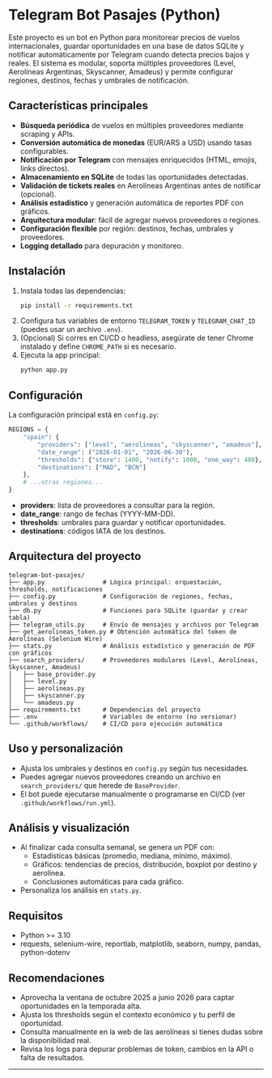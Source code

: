 # Telegram Bot Pasajes (Python)

Este proyecto es un bot en Python para monitorear precios de vuelos internacionales, guardar oportunidades en una base de datos SQLite y notificar automáticamente por Telegram cuando detecta precios bajos y reales. El sistema es modular, soporta múltiples proveedores (Level, Aerolíneas Argentinas, Skyscanner, Amadeus) y permite configurar regiones, destinos, fechas y umbrales de notificación.

## Características principales

- **Búsqueda periódica** de vuelos en múltiples proveedores mediante scraping y APIs.
- **Conversión automática de monedas** (EUR/ARS a USD) usando tasas configurables.
- **Notificación por Telegram** con mensajes enriquecidos (HTML, emojis, links directos).
- **Almacenamiento en SQLite** de todas las oportunidades detectadas.
- **Validación de tickets reales** en Aerolíneas Argentinas antes de notificar (opcional).
- **Análisis estadístico** y generación automática de reportes PDF con gráficos.
- **Arquitectura modular**: fácil de agregar nuevos proveedores o regiones.
- **Configuración flexible** por región: destinos, fechas, umbrales y proveedores.
- **Logging detallado** para depuración y monitoreo.

## Instalación

1. Instala todas las dependencias:
   ```sh
   pip install -r requirements.txt
   ```
2. Configura tus variables de entorno `TELEGRAM_TOKEN` y `TELEGRAM_CHAT_ID` (puedes usar un archivo `.env`).
3. (Opcional) Si corres en CI/CD o headless, asegúrate de tener Chrome instalado y define `CHROME_PATH` si es necesario.
4. Ejecuta la app principal:
   ```sh
   python app.py
   ```

## Configuración

La configuración principal está en `config.py`:

```python
REGIONS = {
    "spain": {
        "providers": ["level", "aerolineas", "skyscanner", "amadeus"],
        "date_range": ("2026-01-01", "2026-06-30"),
        "thresholds": {"store": 1400, "notify": 1000, "one_way": 400},
        "destinations": ["MAD", "BCN"]
    },
    # ...otras regiones...
}
```

- **providers**: lista de proveedores a consultar para la región.
- **date_range**: rango de fechas (YYYY-MM-DD).
- **thresholds**: umbrales para guardar y notificar oportunidades.
- **destinations**: códigos IATA de los destinos.

## Arquitectura del proyecto

```
telegram-bot-pasajes/
├── app.py                # Lógica principal: orquestación, thresholds, notificaciones
├── config.py             # Configuración de regiones, fechas, umbrales y destinos
├── db.py                 # Funciones para SQLite (guardar y crear tabla)
├── telegram_utils.py     # Envío de mensajes y archivos por Telegram
├── get_aerolineas_token.py # Obtención automática del token de Aerolíneas (Selenium Wire)
├── stats.py              # Análisis estadístico y generación de PDF con gráficos
├── search_providers/     # Proveedores modulares (Level, Aerolíneas, Skyscanner, Amadeus)
│   ├── base_provider.py
│   ├── level.py
│   ├── aerolineas.py
│   ├── skyscanner.py
│   └── amadeus.py
├── requirements.txt      # Dependencias del proyecto
├── .env                  # Variables de entorno (no versionar)
└── .github/workflows/    # CI/CD para ejecución automática
```

## Uso y personalización

- Ajusta los umbrales y destinos en `config.py` según tus necesidades.
- Puedes agregar nuevos proveedores creando un archivo en `search_providers/` que herede de `BaseProvider`.
- El bot puede ejecutarse manualmente o programarse en CI/CD (ver `.github/workflows/run.yml`).

## Análisis y visualización

- Al finalizar cada consulta semanal, se genera un PDF con:
  - Estadísticas básicas (promedio, mediana, mínimo, máximo).
  - Gráficos: tendencias de precios, distribución, boxplot por destino y aerolínea.
  - Conclusiones automáticas para cada gráfico.
- Personaliza los análisis en `stats.py`.

## Requisitos

- Python >= 3.10
- requests, selenium-wire, reportlab, matplotlib, seaborn, numpy, pandas, python-dotenv

## Recomendaciones

- Aprovecha la ventana de octubre 2025 a junio 2026 para captar oportunidades en la temporada alta.
- Ajusta los thresholds según el contexto económico y tu perfil de oportunidad.
- Consulta manualmente en la web de las aerolíneas si tienes dudas sobre la disponibilidad real.
- Revisa los logs para depurar problemas de token, cambios en la API o falta de resultados.

---
